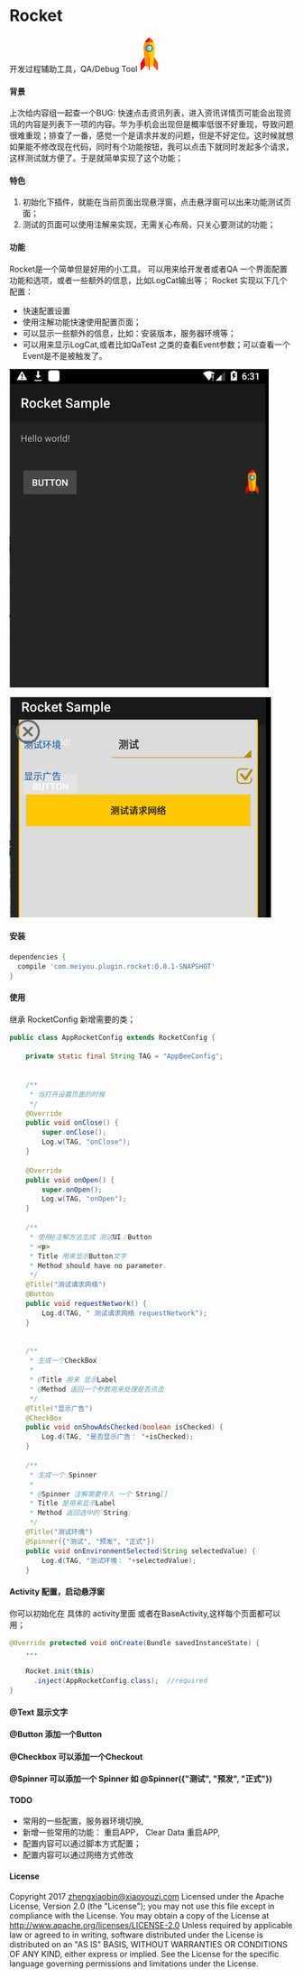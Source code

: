 # Rocket
开发过程辅助工具，QA/Debug Tool 
<img src='/images/logo.png'></img>

#### 背景
 上次给内容组一起查一个BUG: 快速点击资讯列表，进入资讯详情页可能会出现资讯的内容是列表下一项的内容。华为手机会出现但是概率低很不好重现，导致问题很难重现；排查了一番，感觉一个是请求并发的问题，但是不好定位。这时候就想如果能不修改现在代码，同时有个功能按钮，我可以点击下就同时发起多个请求，这样测试就方便了。于是就简单实现了这个功能；
#### 特色
  1. 初始化下插件，就能在当前页面出现悬浮窗，点击悬浮窗可以出来功能测试页面；
  2. 测试的页面可以使用注解来实现，无需关心布局，只关心要测试的功能；

#### 功能
Rocket是一个简单但是好用的小工具。 可以用来给开发者或者QA 一个界面配置功能和选项，或者一些额外的信息，比如LogCat输出等；
Rocket 实现以下几个配置：

- 快速配置设置
- 使用注解功能快速使用配置页面；
- 可以显示一些额外的信息，比如：安装版本，服务器环境等；
- 可以用来显示LogCat,或者比如QaTest 之类的查看Event参数；可以查看一个Event是不是被触发了。

<img src='/images/rocket0.png'></img>


<img src='/images/rocket1.png'></img>

#### 安装
```groovy
dependencies {
  compile 'com.meiyou.plugin.rocket:0.0.1-SNAPSHOT'
}
```

#### 使用
继承  RocketConfig 新增需要的类；
```java
public class AppRocketConfig extends RocketConfig {

    private static final String TAG = "AppBeeConfig";


    /**
     * 当打开设置页面的时候
     */
    @Override
    public void onClose() {
        super.onClose();
        Log.w(TAG, "onClose");
    }

    @Override
    public void onOpen() {
        super.onOpen();
        Log.w(TAG, "onOpen");
    }

    /**
     * 使用@注解方法生成 测试UI；Button
     * <p>
     * Title 用来显示Button文字
     * Method should have no parameter.
     */
    @Title("测试请求网络")
    @Button
    public void requestNetwork() {
        Log.d(TAG, " 测试请求网络 requestNetwork");
    }


    /**
     * 生成一个CheckBox
     *
     * @Title 用来 显示Label
     * @Method 返回一个参数用来处理是否点击
     */
    @Title("显示广告")
    @CheckBox
    public void onShowAdsChecked(boolean isChecked) {
        Log.d(TAG, "是否显示广告： "+isChecked);
    }

    /**
     * 生成一个 Spinner
     *
     * @Spinner 注解需要传入 一个 String[]
     * Title 是用来显示Label
     * Method 返回选中的 String;
     */
    @Title("测试环境")
    @Spinner({"测试", "预发", "正式"})
    public void onEnvironmentSelected(String selectedValue) {
        Log.d(TAG, "测试环境： "+selectedValue);
    }
```

#### Activity 配置，启动悬浮窗 

你可以初始化在 具体的 activity里面 或者在BaseActivity,这样每个页面都可以用；

```java
@Override protected void onCreate(Bundle savedInstanceState) {
    ...

    Rocket.init(this)
      .inject(AppRocketConfig.class);  //required
}
```
####  @Text 显示文字

####  @Button 添加一个Button

#### @Checkbox 可以添加一个Checkout

#### @Spinner 可以添加一个 Spinner 如    @Spinner({"测试", "预发", "正式"})


#### TODO
- 常用的一些配置，服务器环境切换,
- 新增一些常用的功能： 重启APP， Clear Data 重启APP,
- 配置内容可以通过脚本方式配置； 
- 配置内容可以通过网络方式修改

#### License 
Copyright 2017 zhengxiaobin@xiaoyouzi.com
Licensed under the Apache License, Version 2.0 (the "License"); you may not use this file except in compliance with the License. You may obtain a copy of the License at
http://www.apache.org/licenses/LICENSE-2.0
Unless required by applicable law or agreed to in writing, software distributed under the License is distributed on an "AS IS" BASIS, WITHOUT WARRANTIES OR CONDITIONS OF ANY KIND, either express or implied. See the License for the specific language governing permissions and limitations under the License.

